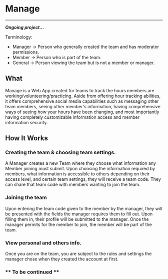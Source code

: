 # Manage

---

***Ongoing project...***

 Terminology: 
 * Manager -> Person who generally created the team and has moderator permissions.
 * Member -> Person who is part of the team.
 * General -> Person viewing the team but is not a member or manager. 


## What 

Manage is a Web App created for teams to track the hours members are working/volunteering/practicing. Aside from offering hour tracking abilities, it offers comprehensive social media capabilities such as messaging other team members, seeing other member's information, having comprehensive ways of seeing how your hours have been changing, and most importantly having completely customizable information access and member information security. 

## How It Works

### Creating the team & choosing team settings.

A Manager creates a new Team where they choose what information any Member joining must submit. Upon choosing the information required by members, what information is accessible to others depending on their access level, and certain team settings, they will receive a team code. They can share that team code with members wanting to join the team. 

### Joining the team

Upon entering the team code given to the member by the manager, they will be presented with the fields the manager requires them to fill out. Upon filling them in, their profile will be submitted to the manager. Once the manager permits for the member to join, the member will be part of the team.

### View personal and others info.

Once you are on the team, you are subject to the rules and settings the manager chose when they created the account at first. 



### ** To be continued **







